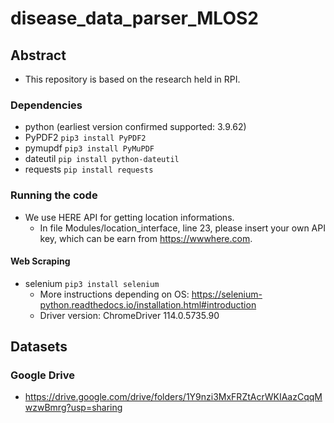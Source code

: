 # disease_data_parser_MLOS2

## Abstract

- This repository is based on the research held in RPI.

### Dependencies

- python (earliest version confirmed supported: 3.9.62)
- PyPDF2 `pip3 install PyPDF2`
- pymupdf `pip3 install PyMuPDF`
- dateutil `pip install python-dateutil`
- requests `pip install requests`

### Running the code

- We use HERE API for getting location informations.
  - In file Modules/location_interface, line 23, please insert your own API key, which can be earn from <https://wwwhere.com>.

#### Web Scraping

- selenium `pip3 install selenium`
  - More instructions depending on OS: <https://selenium-python.readthedocs.io/installation.html#introduction>
  - Driver version: ChromeDriver 114.0.5735.90

## Datasets

### Google Drive

- <https://drive.google.com/drive/folders/1Y9nzi3MxFRZtAcrWKIAazCqqMwzwBmrg?usp=sharing>
